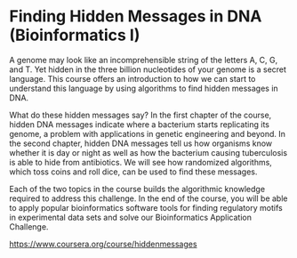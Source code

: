 # Finding Hidden Messages in DNA (Bioinformatics I)

A genome may look like an incomprehensible string of the letters A, C, G, and T. Yet hidden in the three billion nucleotides of your genome is a secret language. This course offers an introduction to how we can start to understand this language by using algorithms to find hidden messages in DNA.

What do these hidden messages say?  In the first chapter of the course, hidden DNA messages indicate where a bacterium starts replicating its genome, a problem with applications in genetic engineering and beyond. In the second chapter, hidden DNA messages tell us how organisms know whether it is day or night as well as how the bacterium causing tuberculosis is able to hide from antibiotics. We will see how randomized algorithms, which toss coins
and roll dice, can be used to find these messages.

Each of the two topics in the course builds the algorithmic knowledge required to address this challenge. In the end of the course, you will be able to apply popular bioinformatics software tools for finding regulatory motifs in experimental data sets and solve our Bioinformatics Application Challenge.

https://www.coursera.org/course/hiddenmessages
